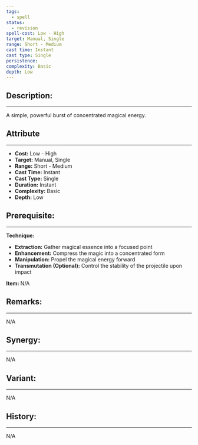 ```yaml
---
tags:
  - spell
status:
  - revision
spell-cost: Low - High
target: Manual, Single
range: Short - Medium
cast time: Instant
cast type: Single
persistence:
complexity: Basic
depth: Low
---
```

## Description:  
---  
A simple, powerful burst of concentrated magical energy.  
  
## Attribute  
___  
- __Cost:__ Low - High  
- __Target:__ Manual, Single  
- __Range:__ Short - Medium  
- __Cast Time:__ Instant  
- __Cast Type:__ Single  
- __Duration:__ Instant  
- __Complexity:__ Basic  
- __Depth:__ Low  
  
## Prerequisite:  
___  
  
__Technique:__  
- __Extraction:__ Gather magical essence into a focused point  
- __Enhancement:__ Compress the magic into a concentrated form  
- __Manipulation:__ Propel the magical energy forward  
- __Transmutation (Optional):__ Control the stability of the projectile upon impact  
  
__Item:__ N/A  
  
## Remarks:  
___  
N/A  
  
## Synergy:  
___  
N/A  
  
## Variant:  
___  
N/A  
  
## History:  
---  
N/A